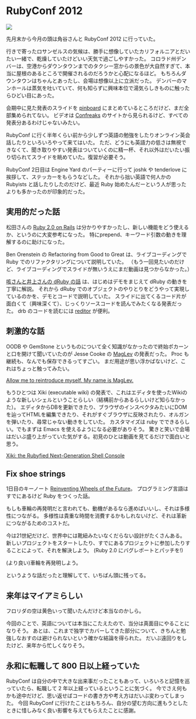 # RubyConf 2012

![](http://distilleryimage1.s3.amazonaws.com/ead618f6256211e290cd22000a1f90d7_7.jpg)

先月末から今月の頭は角谷さんと RubyConf 2012 に行っていた。

行きで寄ったロサンゼルスの気候は、勝手に想像していたカリフォルニアとだいたい一緒で、乾燥していたけどいい天気で過ごしやすかった。
コロラド州デンバーは、空港からダウンタウンまでのタクシー窓からの景色が大自然すぎて、本当に屋根のあるところで開催されるのだろうかと心配になるほど。
もちろんダウンタウンはちゃんとあったし、会場は想像以上に立派だった。
デンバーのマンホールは蒸気を吐いていて、何も知らずに興味本位で湯気らしきものに触ったらひどい目にあった。

会期中に見た発表のスライドを [pinboard](https://pinboard.in/u:hibariya/t:rubyconf/) にまとめているところだけど、まだ全部集められてない。
ビデオは [Confreaks](http://confreaks.com/events/rubyconf2012) のサイトから見られるけど、すべての発表分あるわけじゃないみたい。

RubyConf に行く半年くらい前から少しずつ英語の勉強をしたりオンライン英会話したりといろいろやって来てはいた。
ただ、どうにも英語力の低さは無視できなくて、聞き取りやすい発表はついていくのに精一杯、それ以外はだいたい振り切られてスライドを眺めていた。復習が必要そう。

RubyConf 2日目は Engine Yard のパーティーに行って joshk や tenderlove に挨拶して、ステッカーをもらうなどした。
それから拙い英語で何人かの Rubyists と話したりしたのだけど、最近 Ruby 始めたんだーという人が思ったよりも多かったのが印象的だった。

## 実用的だった話

松田さんの [Ruby 2.0 on Rails](http://confreaks.com/videos/1275-rubyconf2012-ruby-2-0-on-rails) は分かりやすかったし、新しい機能をどう使えるか、というのに大変参考になった。
特にprepend、キーワード引数の動きを理解するのに助けになった。

Ben Orenstein の Refactoring from Good to Great は、ライブコーディングで Ruby でのリファクタリングについて説明していた。
（もう一回見たいのだけど、ライブコーディングでスライドが無いうえにまだ動画は見つからなかった。）

[咳さんと井上さんの dRuby の話](http://confreaks.com/videos/1296-rubyconf2012-rails-is-a-follower-what-we-can-learn-from-druby-s-metaprogramming-magic) は、はじめはデモをまじえて dRuby の動きを丁寧に解説。
それから dRuby でのオブジェクトのやりとりをどうやって実現しているのかを、デモとコードで説明していた。
スライドに出てくるコード片が面白くて（興味深くて）、じっくりソースコードを読んでみたくなる発表だった。
drb のコードを読むには [reditor](http://rubygems.org/gems/reditor) が便利。

## 刺激的な話

OODB や GemStone というものについて全く知識がなかったので終始ポカーンと口を開けて聞いていたのが Jesse Cooke の [MagLev](http://maglev.github.com/) の発表だった。
Proc も 継続も、なんでも保存できるってすごい。
まだ用途が思い浮かばないけど、これはちょっと触ってみたい。

[Allow me to reintroduce myself. My name is MagLev.](http://confreaks.com/videos/1269-rubyconf2012-allow-me-to-reintroduce-myself-my-name-is-maglev)

もうひとつは Xiki (executable wiki) の発表で、これはエディタを使ったWikiのような新しいシェルということらしい（結構前からあるらしいけど知らなかった）。
エディタからDBを更新できたり、ブラウザのインスペクタみたいにDOMを辿ってHTMLを編集できたり、それがすぐブラウザに反映されたり、オルガンを弾いたり、尋常じゃない動きをしていた。
カスタマイズは ruby でできるらしい。でもまずは Emacs を使えるようになる必要がありそう。
驚きと笑いで会場はだいぶ盛り上がっていた気がする。初見のひとは動画を見てるだけで面白いと思う。

[Xiki: the Rubyfied Next-Generation Shell Console](http://confreaks.com/videos/1297-rubyconf2012-xiki-the-rubyfied-next-generation-shell-console)

## Fix shoe strings

1日目のキーノート [Reinventing Wheels of the Future](http://confreaks.com/videos/1268-rubyconf2012-keynote-reinventing-wheels-of-the-future)。
プログラミング言語はすでにあるけど Ruby をつくった話。

もしも車輪の再発明だと言われても、動機があるなら進めばいいし、それは多様性につながる。
多様性は貴重な時間を消費するかもしれないけど、それは革新につながるためのコストだ。

今は21世紀だけど、世界中には靴紐みたいなくだらない設計がたくさんある。
新しいプロジェクトをスタートしたり、すでにあるプロジェクトに参加したりすることによって、それを解決しよう。
(Ruby 2.0 にバグレポートとパッチを!)

(より良い)車輪を再発明しよう。

というような話だったと理解してて、いちばん頭に残ってる。

## 来年はマイアミらしい

フロリダの空は黄色いって聞いたんだけど本当なのかしら。

今回のことで、英語については本当にこたえたので、当分は真面目にやることになりそう。
あとは、これまで独学でカバーしてきた部分について、きちんと勉強しなおすのは避けられないという確かな結論を得られた。
だいぶ遠回りをしたけど、来年から忙しくなりそう。

## 永和に転職して 800 日以上経っていた

RubyConf は自分の中で大きな出来事だったこともあって、いろいろと記憶を巡っていたら、転職して 2 年以上経っているということに気づく。
今でさえ何もかも途中だけど、思い返せばコードの書き方や考え方はだいぶ変わってしまった。
今回 RubyConf に行けたことはもちろん、自分の望む方向に進もうとしたときに惜しみなく良い影響を与えてもらえたことに感謝。
